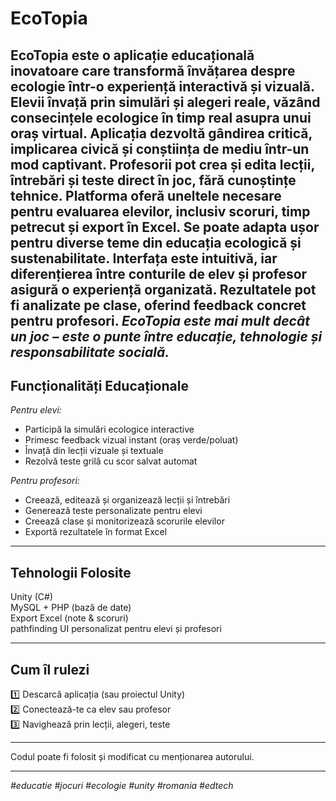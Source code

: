 # EcoTopia 
EcoTopia este o aplicație educațională inovatoare care transformă învățarea despre ecologie într-o experiență interactivă și vizuală.
Elevii învață prin simulări și alegeri reale, văzând consecințele ecologice în timp real asupra unui oraș virtual.
Aplicația dezvoltă gândirea critică, implicarea civică și conștiința de mediu într-un mod captivant.
Profesorii pot crea și edita lecții, întrebări și teste direct în joc, fără cunoștințe tehnice.
Platforma oferă uneltele necesare pentru evaluarea elevilor, inclusiv scoruri, timp petrecut și export în Excel.
Se poate adapta ușor pentru diverse teme din educația ecologică și sustenabilitate.
Interfața este intuitivă, iar diferențierea între conturile de elev și profesor asigură o experiență organizată.
Rezultatele pot fi analizate pe clase, oferind feedback concret pentru profesori.
*EcoTopia este mai mult decât un joc – este o punte între educație, tehnologie și responsabilitate socială.*
--
## Funcționalități Educaționale
 *Pentru elevi:*
- Participă la simulări ecologice interactive
- Primesc feedback vizual instant (oraș verde/poluat)
- Învață din lecții vizuale și textuale
- Rezolvă teste grilă cu scor salvat automat

 *Pentru profesori:*
- Creează, editează și organizează lecții și întrebări
- Generează teste personalizate pentru elevi
- Creează clase și monitorizează scorurile elevilor
- Exportă rezultatele în format Excel

---

##  Tehnologii Folosite

 Unity (C#)  
 MySQL + PHP (bază de date)  
 Export Excel (note & scoruri)  
 pathfinding 
 UI personalizat pentru elevi și profesori

---

## Cum îl rulezi

1️⃣ Descarcă aplicația (sau proiectul Unity)  
2️⃣ Conectează-te ca elev sau profesor  
3️⃣ Navighează prin lecții, alegeri, teste  


---


Codul poate fi folosit și modificat cu menționarea autorului.  


---

*#educatie #jocuri #ecologie #unity #romania #edtech*
